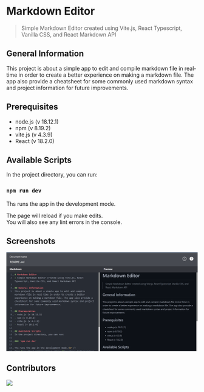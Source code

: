 # Markdown Editor
> Simple Markdown Editor created using Vite.js, React Typescript, Vanilla CSS, and React Markdown API

## General Information
This project is about a simple app to edit and compile markdown file in real-time in order to create a better experience on making a markdown file. The app also provide a cheatsheet for some commonly used markdown syntax and project information for future improvements.

## Prerequisites
- node.js (v 18.12.1)
- npm (v 8.19.2)
- vite.js (v 4.3.9)
- React (v 18.2.0)

## Available Scripts
In the project directory, you can run:

### `npm run dev`

Ths runs the app in the development mode.

The page will reload if you make edits.<br />
You will also see any lint errors in the console.

## Screenshots
![demo](img/screenshot.PNG)

## Contributors
<a href = "https://github.com/mikeleo03/markdown-editor/graphs/contributors">
  <img src = "https://contrib.rocks/image?repo=mikeleo03/markdown-editor"/>
</a>